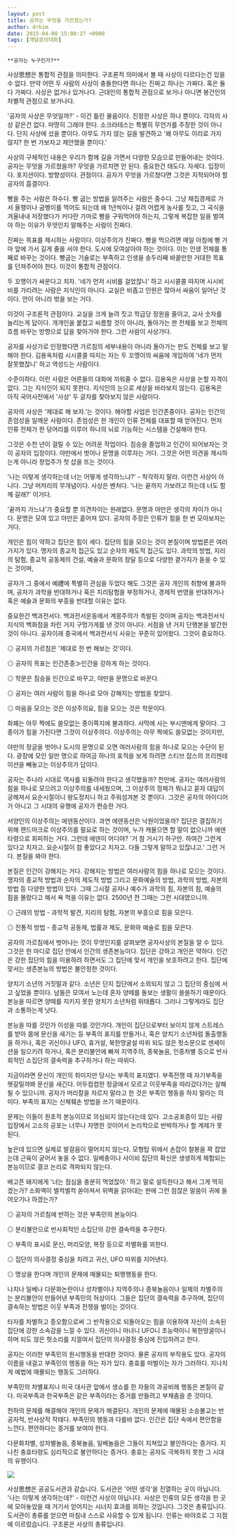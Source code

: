 ```yaml
---
layout: post
title: 공자는 무엇을 가르쳤는가?
author: drkim
date: 2015-04-08 15:00:27 +0900
tags: [깨달음의대화]
---
```

 


    **공자는 누구인가?**

  


사상思想은 통합적 관점을 의미한다. 구조론적 의미에서 볼 때 사상이 다르다는건 있을 수 없다. 만약 어떤 두 사람의 사상이 충돌한다면 하나는 진짜고 하나는 가짜다. 혹은 둘 다 가짜다. 사상은 없거나 있거나다. 근대인의 통합적 관점으로 보거나 아니면 봉건인의 차별적 관점으로 보거나다.

  


'공자의 사상은 무엇일까?' - 이건 틀린 물음이다. 진정한 사상은 하나 뿐이다. 각자의 사상 같은건 없다. 마땅히 그래야 한다. 소크라테스는 특별히 무언가를 주장한 것이 아니다. 단지 사상에 섰을 뿐이다. 아무도 가지 않는 길을 발견하고 '왜 아무도 이리로 가지 않지? 한 번 가보자고 제안했을 뿐이다.' 

  


사상의 구체적인 내용은 우리가 함께 길을 가면서 다양한 모습으로 만들어내는 것이다. 공자는 무엇을 가르쳤을까? 무엇을 가르치면 안 된다. 중요한건 태도다. 자세다. 입장이다. 포지션이다. 방향성이다. 관점이다. 공자가 무엇을 가르쳤다면 그것은 지적되어야 할 공자의 흠결이다. 

  


빵을 주는 사람은 하수다. 빵 굽는 방법을 알려주는 사람은 중수다. 그냥 채집경제로 가서 올챙이나 굼벵이를 먹어도 되는데 왜 1년씩이나 걸려 어렵게 농사를 짓고, 그 곡식을 겨울내내 저장했다가 커다란 가마로 빵을 구워먹어야 하는지, 그렇게 복잡한 일을 벌여야 하는 이유가 무엇인지 말해주는 사람이 진짜다. 

  


진짜는 목표를 제시하는 사람이다. 이상주의가 진짜다. 빵을 먹으려면 매일 아침에 빵 가마 앞에 가서 길게 줄을 서야 한다. 도시에 모여살아야 하는 것이다. 이는 인생 전체를 통째로 바꾸는 것이다. 빵굽는 기술로는 부족하고 인생을 송두리째 바꿀만한 거대한 목표를 던져주어야 한다. 이것이 통합적 관점이다.

  


두 꼬맹이가 싸운다고 치자. '네가 먼저 시비를 걸었잖니' 하고 시시콜콜 따지며 시시비비를 가리려는 사람은 지식인이 아니다. 교실은 비좁고 인원은 많아서 싸움이 일어난 것이다. 안이 아니라 밖을 보는 거다. 

  


이것이 구조론적 관점이다. 교실을 크게 늘려 짓고 학급당 정원을 줄이고, 교사 숫자를 늘리는게 답이다. 개개인을 붙잡고 씨름할 것이 아니라, 돌아가는 판 전체를 보고 전체의 흐름 바꾸는 방향으로 답을 찾아가야 한다. 그런 사람이 사상가다.

  


공자를 사상가로 인정했다면 가르침의 세부내용이 아니라 돌아가는 판도 전체를 보고 말해야 한다. 김용옥처럼 시시콜콜 따지는 자는 두 꼬맹이의 싸움에 개입하여 '네가 먼저 잘못했잖니' 하고 역성드는 사람이다.

  


수준이하다. 이런 사람은 어른들의 대화에 끼워줄 수 없다. 김용옥은 사상을 논할 자격이 없다. 그는 지식인이 되지 못한다. 지식인의 눈으로 세상을 바라보지 않는다. 김용옥은 아직 국어사전에서 '사상' 두 글자를 찾아보지 않은 사람이다. 

  


공자의 사상은 '제대로 해 보자.'는 것이다. 해야할 사업은 인간존중이다. 공자는 인간의 존엄성을 일깨운 사람이다. 존엄성은 한 개인이 인류 전체를 대표할 때 얻어진다. 먼저 인류 전체가 한 덩어리를 이루어 하나의 뇌로 기능하는 시스템을 건설해야 한다. 

  


그것은 수천 년이 걸릴 수 있는 어려운 작업이다. 짐승을 졸업하고 인간이 되어보자는 것이 공자의 입장이다. 야만에서 벗어나 문명을 이루자는 거다. 그것은 어떤 의견을 제시하는게 아니라 창업주가 첫 삽을 뜨는 것이다.

  


'나는 이렇게 생각하는데 너는 어떻게 생각하느냐?' - 착각하지 말라. 이런건 사상이 아니다. 그냥 머저리의 무개념이다. 사상은 벤처다. '나는 끝까지 가보려고 하는데 너도 함께 갈래?' 이거다. 

  


'끝까지 가느냐'가 중요할 뿐 의견차이는 원래없다. 문명과 야만은 생각의 차이가 아니다. 문명은 모여 있고 야만은 흩어져 있다. 공자의 주장은 인류가 힘을 한 번 모아보자는 거다.

  


개인은 힘이 약하고 집단은 힘이 세다. 집단의 힘을 모으는 것이 본질이며 방법론은 여러 가지가 있다. 맹자의 종교적 접근도 있고 순자의 제도적 접근도 있다. 과학의 방법, 지리의 탐험, 종교적 공동체의 건설, 예술과 문화의 창달 등으로 다양한 곁가지가 돋을 수 있는 것이며, 

  


공자가 그 중에서 예禮에 특별히 관심을 두었다 해도 그것은 공자 개인의 취향에 불과하며, 공자가 과학을 반대하거나 혹은 지리탐험을 부정하거나, 경제적 번영을 반대하거나 혹은 예술과 문화의 부흥을 반대할 이유는 없다. 

  


중요한건 백과전서다. 백과전서운동에서 계몽주의가 촉발된 것이며 공자는 백과전서식 지식의 백화점을 차린 거지 구멍가게를 낸 것이 아니다. 서점을 낸 거지 단행본을 발간한 것이 아니다. 공자이래 중국에서 백과전서식 사유는 꾸준히 있어왔다. 그것이 중요하다.

  


◎ 공자의 가르침은 '제대로 한 번 해보는 것'이다.

◎ 공자의 목표는 인간존중≫인간을 강하게 하는 것이다.

◎ 학문은 짐승을 인간으로 바꾸고, 야만을 문명으로 바꾼다.

◎ 공자는 여러 사람이 힘을 하나로 모아 강해지는 방법을 찾았다.

◎ 마음을 모으는 것은 이상주의요, 힘을 모으는 것은 학문이다. 

  


화폐는 아무 짝에도 쓸모없는 종이쪽지에 불과하다. 사막에 사는 부시맨에게 말이다. 그 종이가 힘을 가진다면 그것이 이상주의다. 이상주의는 아무 짝에도 쓸모없는 것이지만, 

  


야만의 정글을 벗어나 도시의 문명으로 오면 여러사람의 힘을 하나로 모으는 수단이 된다. 광장에 모인 일만 명으로 하여금 하나의 표적을 보게 하려면 스티브 잡스의 프리젠테이션을 빼놓고는 이상주의가 답이다. 

  


공자는 주나라 시대로 역사를 되돌려야 한다고 생각했을까? 천만에. 공자는 여러사람의 힘을 하나로 모으려고 이상주의를 내세웠으며, 그 이상주의 정체가 뭐냐고 묻자 대답이 궁해져서 요순시절이니 왕도정치니 하고 주워섬겨본 것 뿐이다. 그것은 공자의 아이디어가 아니고 그 시대의 유행에 공자가 편승한 거다. 

  


서양인의 이상주의는 에덴동산이다. 과연 에덴동산은 낙원이었을까? 집단은 결집하기 위해 랜드마크로 이상주의를 필요로 하는 것이며, 누가 캐물으면 할 말이 없으니까 에덴타령으로 회피하는 거다. 그런데 에덴이 어디야? '거 참 거시기 하구만. 하여간 그런게 있다고 치자고. 요순시절이 참 좋았다고 치자고. 다들 그렇게 말하고 있잖냐고.' 그런 거다. 본질을 봐야 한다.

  


본질은 인간이 강해지는 거다. 강해지는 방법은 여러사람의 힘을 하나로 모으는 것이다. 맹자의 종교적 방법과 순자의 제도적 방법 그리고 문화예술의 방법, 과학의 방법, 자본의 방법 등 다양한 방법이 있다. 그때 그시절 공자나 예수가 과학의 힘, 자본의 힘, 예술의 힘을 몰랐다고 해서 욕 먹을 이유는 없다. 2500년 전 그때는 그런 시대였으니까. 

  


◎ 근래의 방법 - 과학적 발견, 지리의 탐험, 자본의 부흥으로 힘을 모은다.

◎ 전통적 방법 - 종교적 공동체, 법률과 제도, 문화와 예술로 힘을 모은다. 

  


공자의 가르침에서 벗어나는 것이 무엇인지를 살펴보면 공자사상의 본질을 알 수 있다. 그것은 한 마디로 집단 안에서 인간의 생존본능이다. 집단은 강하고 개인은 약하다. 인간은 강한 집단의 힘을 이용하려 하면서도 그 집단에 맞서 개인을 보호하려고 한다. 집단에 맞서는 생존본능의 방법은 불안정한 것이다. 

  


양치기 소년의 거짓말과 같다. 소년은 단지 집단에서 소외되지 않고 그 집단의 중심에 서고 싶었을 뿐이다. 남들은 모여서 노는데 혼자 양떼를 돌보는 생활이 쓸쓸하기 때문이다. 본능을 따르면 양떼를 지키지 못한 양치기 소년처럼 위태롭다. 그러나 그렇게라도 집단과 소통하는게 낫다. 

  


본능을 따를 것인가 이성을 따를 것인가다. 개인이 집단으로부터 보이지 않게 스트레스를 받아 몸에 문신을 새기는 등 부족의 표지를 만들거나, 혹은 양치기 소년처럼 돌출행동을 하거나, 혹은 귀신이나 UFO, 휴거설, 북한땅굴설 따위 되도 않은 헛소문으로 센세이션을 일으키려 하거나, 혹은 분리불안에 빠져 지역주의, 종북놀음, 인종차별 등으로 반사회적인 소집단의 결속력을 추구하거나 하는 따위다.

  


지금이라면 문신이 개인의 취미지만 당시는 부족의 표지였다. 부족전쟁 때 자기부족을 헷갈릴까봐 문신을 새긴다. 어두컴컴한 정글에서 모르고 이웃부족을 따라갔다가는 살해될 수 있으니까. 공자가 머리칼을 자르지 말라고 한 것은 부족민 행동을 하지 말라는 의미다. 부족의 표지는 신체훼손 방법을 쓰기 때문이다.

  


문제는 이들이 원초적 본능이므로 의심되지 않는다는데 있다. 고소공포증이 있는 사람 입장에서 고소의 공포는 너무나 자명한 것이어서 논리적으로 반박하거나 할 계제가 못 된다. 

  


높은데 있으면 실제로 발걸음이 떨어지지 않는다. 모형탑 위에서 손잡이 철봉을 꽉 잡았는데 근육이 굳어서 놓을 수 없다. 일베충이나 사이비 집단의 확신은 생생하게 체험되는 본능이므로 결코 논리로 격파되지 않는다. 

  


배고픈 돼지에게 '너는 점심을 충분히 먹었잖아.' 하고 말로 설득한다고 해서 그게 먹히겠는가? 소화액이 벌컥벌컥 쏟아져서 위벽을 갉아대는 판에 그런 점잖은 말씀이 귀에 들어오기나 하겠는가? 

  


◎ 공자의 가르침에 반하는 것은 부족민의 본능이다.

◎ 분리불안으로 반사회적인 소집단의 강한 결속력을 추구한다.

◎ 부족의 표시로 문신, 머리모양, 복장 등으로 차별화를 꾀한다.

◎ 집단의 의사결정 중심을 치려고 귀신, UFO 따위를 지어낸다.

◎ 명상을 한다며 개인의 문제에 매몰되는 퇴행행동을 한다. 

  


나치나 일베나 다문화논란이나 성차별이나 지역주의나 종북놀음이나 일체의 차별주의는 분리불안이 만들어낸 부족민의 허상이다. 그들은 집단의 결속력을 추구하며, 집단이 결속하는 방법은 이웃 부족과 전쟁을 벌이는 것이다. 

  


타자를 차별하고 증오함으로써 그 반작용으로 되돌아오는 힘을 이용하여 자신이 소속된 집단에 강한 소속감을 느낄 수 있다. 귀신이니 마녀니 UFO니 초능력이니 북한땅굴이니 하며 되도 않은 헛소리를 지껄여서 집단의 의사결정 중심에 진입하려고 한다. 

  


공자는 이러한 부족민의 원시행동을 반대한 것이다. 물론 공자의 부작용도 있다. 공자의 이름을 내걸고 부족민의 행동을 하는 자가 있다. 충효를 떠벌이는 자가 그러하다. 지나치게 예법에 매몰되는 행동도 그러하다. 

  


부족민의 차별표지나 미국 대사관 앞에서 생쇼를 한 자들의 과공비례 행동은 본질이 같다. 미국부족과 한국부족은 같은 부족이라는 증거를 만들려고 부채춤을 춘 것이다.

  


천하의 문제를 해결해야 개인의 문제가 해결된다. 개인의 문제에 매몰된 소승불교는 반공자적, 반사상적 작태다. 부족민의 행동과 다를바 없다. 인간은 집단 속에서 편안함을 느낀다. 편안하다는 증거를 보여야 한다. 

  


다문화차별, 성차별놀음, 종북놀음, 일베놀음은 그들이 지쳐있고 불안하다는 증거다. 지나친 충효타령도 심리적으로 불안하다는 증거다. 충효는 공자도 극복하지 못한 그 시대의 유행이다.

  


![](/files/attach/images/198/470/579/111.JPG)

  


사상思想은 공공도서관과 같습니다. 도서관은 '어떤 생각'을 진열하는 곳이 아닙니다. '나는 이렇게 생각하는데?' - 이런건 사상이 아닙니다. 사상은 인류의 모든 생각을 한 곳에 모아놓았을 때 거기서 얻어지는 시너지 효과를 꾀하는 것입니다. 그것은 총류입니다. 도서관이 총류를 얻으면 마침내 스스로 사유할 수 있게 됩니다. 인류는 바야흐로 그 지점에 이르렀습니다. 구조론은 사상의 총류입니다.